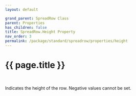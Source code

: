 ```yaml
---
layout: default

grand_parent: SpreadRow Class
parent: Properties
has_children: false
title: SpreadRow.Height Property
nav_order: 3
permalink: /package/standard/spreadrow/properties/height
---
```

# {{ page.title }}
<br>

Indicates the height of the row. Negative values cannot be set.
